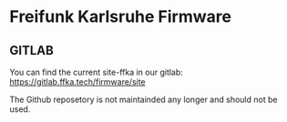 Freifunk Karlsruhe Firmware
===========================

GITLAB
------------
You can find the current site-ffka in our gitlab: https://gitlab.ffka.tech/firmware/site

The Github reposetory is not maintainded any longer and should not be used.

